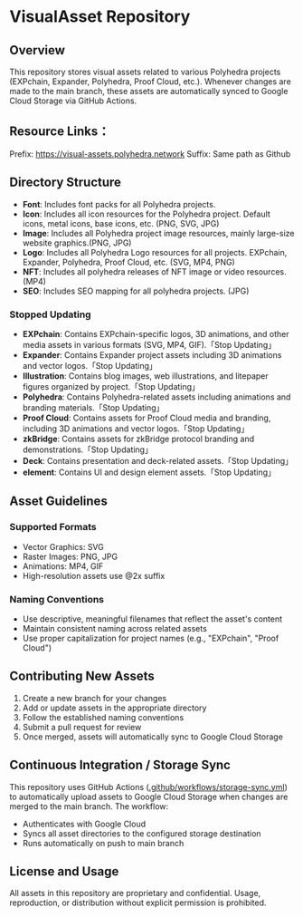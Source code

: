 # VisualAsset Repository

## Overview
This repository stores visual assets related to various Polyhedra projects (EXPchain, Expander, Polyhedra, Proof Cloud, etc.).
Whenever changes are made to the main branch, these assets are automatically synced to Google Cloud Storage via GitHub Actions.

## Resource Links：
Prefix: https://visual-assets.polyhedra.network
Suffix: Same path as Github

## Directory Structure
- **Font**: Includes font packs for all Polyhedra projects.
- **Icon**: Includes all icon resources for the Polyhedra project. Default icons, metal icons, base icons, etc. (PNG, SVG, JPG)
- **Image**: Includes all Polyhedra project image resources, mainly large-size website graphics.(PNG, JPG)
- **Logo**: Includes all Polyhedra Logo resources for all projects. EXPchain, Expander, Polyhedra, Proof Cloud, etc. (SVG, MP4, PNG)
- **NFT**: Includes all polyhedra releases of NFT image or video resources. (MP4)
- **SEO**: Includes SEO mapping for all polyhedra projects. (JPG)
### Stopped Updating
- **EXPchain**: Contains EXPchain-specific logos, 3D animations, and other media assets in various formats (SVG, MP4, GIF).「Stop Updating」
- **Expander**: Contains Expander project assets including 3D animations and vector logos.「Stop Updating」
- **Illustration**: Contains blog images, web illustrations, and litepaper figures organized by project.「Stop Updating」
- **Polyhedra**: Contains Polyhedra-related assets including animations and branding materials.「Stop Updating」
- **Proof Cloud**: Contains assets for Proof Cloud media and branding, including 3D animations and vector logos.「Stop Updating」
- **zkBridge**: Contains assets for zkBridge protocol branding and demonstrations.「Stop Updating」
- **Deck**: Contains presentation and deck-related assets.「Stop Updating」
- **element**: Contains UI and design element assets.「Stop Updating」

## Asset Guidelines
### Supported Formats
- Vector Graphics: SVG
- Raster Images: PNG, JPG
- Animations: MP4, GIF
- High-resolution assets use @2x suffix

### Naming Conventions
- Use descriptive, meaningful filenames that reflect the asset's content
- Maintain consistent naming across related assets
- Use proper capitalization for project names (e.g., "EXPchain", "Proof Cloud")

## Contributing New Assets
1. Create a new branch for your changes
2. Add or update assets in the appropriate directory
3. Follow the established naming conventions
4. Submit a pull request for review
5. Once merged, assets will automatically sync to Google Cloud Storage

## Continuous Integration / Storage Sync
This repository uses GitHub Actions ([.github/workflows/storage-sync.yml](./.github/workflows/storage-sync.yml)) to automatically upload assets to Google Cloud Storage when changes are merged to the main branch. The workflow:
- Authenticates with Google Cloud
- Syncs all asset directories to the configured storage destination
- Runs automatically on push to main branch

## License and Usage
All assets in this repository are proprietary and confidential. Usage, reproduction, or distribution without explicit permission is prohibited.
